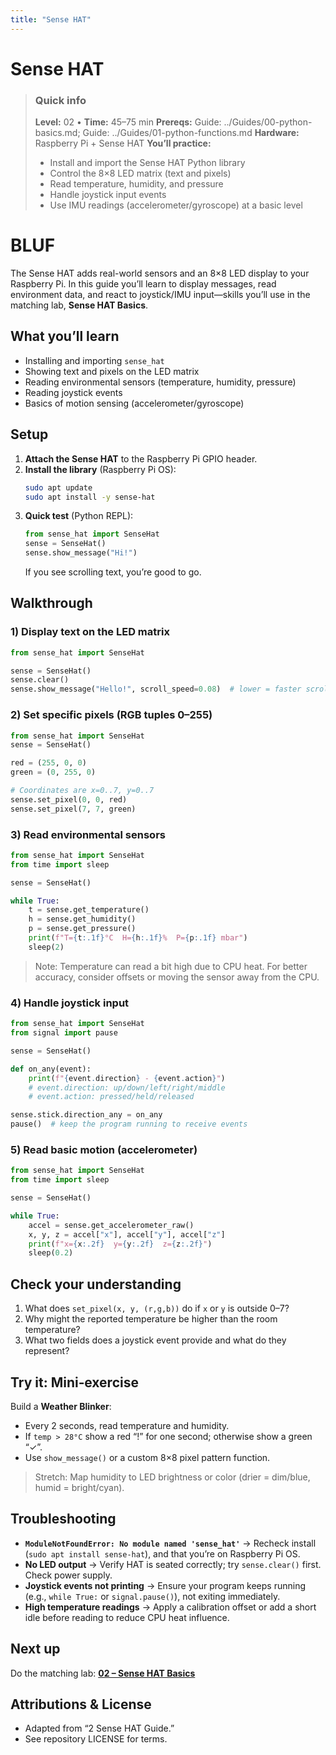 ```yaml
---
title: "Sense HAT"
---
```


# Sense HAT

> ### Quick info
> **Level:** 02 • **Time:** 45–75 min
> **Prereqs:** Guide: ../Guides/00-python-basics.md; Guide: ../Guides/01-python-functions.md
> **Hardware:** Raspberry Pi + Sense HAT
> **You’ll practice:**
> - Install and import the Sense HAT Python library
> - Control the 8×8 LED matrix (text and pixels)
> - Read temperature, humidity, and pressure
> - Handle joystick input events
> - Use IMU readings (accelerometer/gyroscope) at a basic level

# BLUF
The Sense HAT adds real-world sensors and an 8×8 LED display to your Raspberry Pi. In this guide you’ll learn to display messages, read environment data, and react to joystick/IMU input—skills you’ll use in the matching lab, **Sense HAT Basics**.

## What you’ll learn
- Installing and importing `sense_hat`
- Showing text and pixels on the LED matrix
- Reading environmental sensors (temperature, humidity, pressure)
- Reading joystick events
- Basics of motion sensing (accelerometer/gyroscope)

## Setup
1. **Attach the Sense HAT** to the Raspberry Pi GPIO header.
2. **Install the library** (Raspberry Pi OS):
   ```bash
   sudo apt update
   sudo apt install -y sense-hat
   ```
3. **Quick test** (Python REPL):
   ```python
   from sense_hat import SenseHat
   sense = SenseHat()
   sense.show_message("Hi!")
   ```
   If you see scrolling text, you’re good to go.

## Walkthrough

### 1) Display text on the LED matrix
```python
from sense_hat import SenseHat

sense = SenseHat()
sense.clear()
sense.show_message("Hello!", scroll_speed=0.08)  # lower = faster scroll
```

### 2) Set specific pixels (RGB tuples 0–255)
```python
from sense_hat import SenseHat
sense = SenseHat()

red = (255, 0, 0)
green = (0, 255, 0)

# Coordinates are x=0..7, y=0..7
sense.set_pixel(0, 0, red)
sense.set_pixel(7, 7, green)
```

### 3) Read environmental sensors
```python
from sense_hat import SenseHat
from time import sleep

sense = SenseHat()

while True:
    t = sense.get_temperature()
    h = sense.get_humidity()
    p = sense.get_pressure()
    print(f"T={t:.1f}°C  H={h:.1f}%  P={p:.1f} mbar")
    sleep(2)
```

> Note: Temperature can read a bit high due to CPU heat. For better accuracy, consider offsets or moving the sensor away from the CPU.

### 4) Handle joystick input
```python
from sense_hat import SenseHat
from signal import pause

sense = SenseHat()

def on_any(event):
    print(f"{event.direction} - {event.action}")
    # event.direction: up/down/left/right/middle
    # event.action: pressed/held/released

sense.stick.direction_any = on_any
pause()  # keep the program running to receive events
```

### 5) Read basic motion (accelerometer)
```python
from sense_hat import SenseHat
from time import sleep

sense = SenseHat()

while True:
    accel = sense.get_accelerometer_raw()
    x, y, z = accel["x"], accel["y"], accel["z"]
    print(f"x={x:.2f}  y={y:.2f}  z={z:.2f}")
    sleep(0.2)
```

## Check your understanding
1. What does `set_pixel(x, y, (r,g,b))` do if `x` or `y` is outside 0–7?
2. Why might the reported temperature be higher than the room temperature?
3. What two fields does a joystick event provide and what do they represent?

## Try it: Mini‑exercise
Build a **Weather Blinker**:
- Every 2 seconds, read temperature and humidity.
- If `temp > 28°C` show a red “!” for one second; otherwise show a green “✓”.
- Use `show_message()` or a custom 8×8 pixel pattern function.

> Stretch: Map humidity to LED brightness or color (drier = dim/blue, humid = bright/cyan).

## Troubleshooting
- **`ModuleNotFoundError: No module named 'sense_hat'`** → Recheck install (`sudo apt install sense-hat`), and that you’re on Raspberry Pi OS.
- **No LED output** → Verify HAT is seated correctly; try `sense.clear()` first. Check power supply.
- **Joystick events not printing** → Ensure your program keeps running (e.g., `while True:` or `signal.pause()`), not exiting immediately.
- **High temperature readings** → Apply a calibration offset or add a short idle before reading to reduce CPU heat influence.

## Next up
Do the matching lab: **[02 – Sense HAT Basics](../Labs/02-sense-hat-basics.md)**

## Attributions & License
- Adapted from “2 Sense HAT Guide.”
- See repository LICENSE for terms.